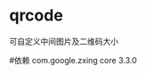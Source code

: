 # qrcode
可自定义中间图片及二维码大小

#依赖
<dependency>
    <groupId>com.google.zxing</groupId>
    <artifactId>core</artifactId>
    <version>3.3.0</version>
</dependency>

